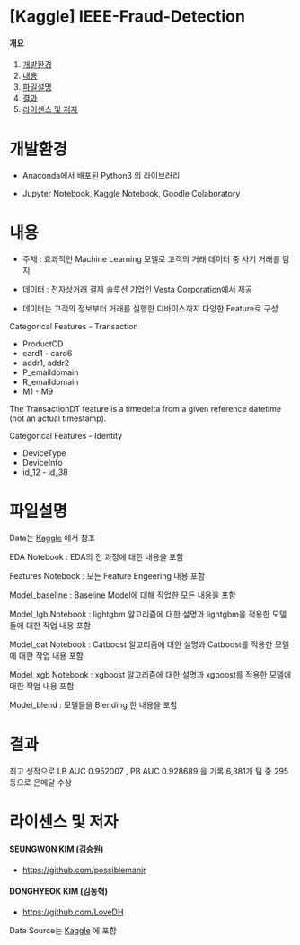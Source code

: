 # [Kaggle] IEEE-Fraud-Detection

#### 개요
1. [개발환경](#개발환경)
2. [내용](#내용)
3. [파일설명](#파일설명)
4. [결과](#결과)
5. [라이센스 및 저자](#license)

# 개발환경<a name="개발환경"></a>
- Anaconda에서 배포된 Python3 의 라이브러리

- Jupyter Notebook, Kaggle Notebook, Goodle Colaboratory  
  
# 내용<a name="내용"></a>
- 주제 : 효과적인 Machine Learning 모델로 고객의 거래 데이터 중 사기 거래를 탐지

- 데이터 : 전자상거래 결제 솔루션 기업인 Vesta Corporation에서 제공

- 데이터는 고객의 정보부터 거래를 실행한 디바이스까지 다양한 Feature로 구성

Categorical Features - Transaction
* ProductCD
* card1 - card6
* addr1, addr2
* P_emaildomain
* R_emaildomain
* M1 - M9

The TransactionDT feature is a timedelta from a given reference datetime (not an actual timestamp).

Categorical Features - Identity
* DeviceType
* DeviceInfo
* id_12 - id_38

  
# 파일설명<a name="파일설명"></a>

Data는 [Kaggle](https://www.kaggle.com/c/ieee-fraud-detection/data) 에서 참조

EDA Notebook : EDA의 전 과정에 대한 내용을 포함

Features Notebook : 모든 Feature Engeering 내용 포함

Model_baseline : Baseline Model에 대해 작업한 모든 내용을 포함

Model_lgb Notebook : lightgbm 알고리즘에 대한 설명과 lightgbm을 적용한 모델들에 대한 작업 내용 포함

Model_cat Notebook : Catboost 알고리즘에 대한 설명과 Catboost를 적용한 모델에 대한 작업 내용 포함

Model_xgb Notebook : xgboost 알고리즘에 대한 설명과 xgboost를 적용한 모델에 대한 작업 내용 포함

Model_blend : 모델들을 Blending 한 내용을 포함


# 결과<a name="결과"></a>
최고 성적으로 LB AUC 0.952007 , PB AUC 0.928689 을 기록
6,381개 팀 중 295등으로 은메달 수상
  
# 라이센스 및 저자<a name="license"></a>

#### SEUNGWON KIM (김승원)
- https://github.com/possiblemanjr

#### DONGHYEOK KIM (김동혁)
- https://github.com/LoveDH

Data Source는 [Kaggle](https://www.kaggle.com/c/home-credit-default-risk/data) 에 포함
